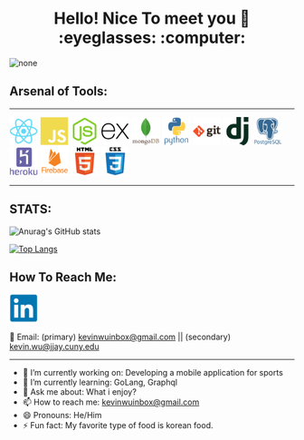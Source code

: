 <h1 align="center">Hello! Nice To meet you 👋  :eyeglasses: :computer: </h1>
<img srcset="./readme-image/koen-leung-comp.gif 250w 50h" src="./readme-image/koen-leung-comp.gif" alt='none' height="400" width="1000" /> 

## Arsenal of Tools: 
<hr> 
<div>
<img src="https://github.com/devicons/devicon/blob/master/icons/react/react-original.svg" alt='none' height=50 width=50 /> 
<img src="https://github.com/devicons/devicon/blob/master/icons/javascript/javascript-plain.svg" alt='none' height=50 width=50 />
<img src="https://github.com/devicons/devicon/blob/master/icons/nodejs/nodejs-original.svg" alt='none' height=50 width=50/> 
<img src="https://github.com/devicons/devicon/blob/master/icons/express/express-original.svg" alt='none' height=50 width=50/> 
<img src="https://github.com/devicons/devicon/blob/master/icons/mongodb/mongodb-original-wordmark.svg" alt='none' height=50 width=50 /> 
<img src="https://github.com/devicons/devicon/blob/master/icons/python/python-original-wordmark.svg" alt='none' height=50 width=50 /> 
<img src="https://github.com/devicons/devicon/blob/master/icons/git/git-original-wordmark.svg" alt='none' height=50 width=50 /> 
<img src="https://github.com/devicons/devicon/blob/master/icons/django/django-plain.svg" alt='none' height=50 width=50/> 
<img src="https://github.com/devicons/devicon/blob/master/icons/postgresql/postgresql-plain-wordmark.svg" alt='none' height=50 width=50 /> 
<img src="https://github.com/devicons/devicon/blob/master/icons/heroku/heroku-plain-wordmark.svg" alt='none' height=50 width=50 /> 
<img src="https://github.com/devicons/devicon/blob/master/icons/firebase/firebase-plain-wordmark.svg" alt='none' height=50 width=50 />   
<img src="https://github.com/devicons/devicon/blob/master/icons/html5/html5-original-wordmark.svg" alt='none' height=50 width=50 /> 
<img src="https://github.com/devicons/devicon/blob/master/icons/css3/css3-original-wordmark.svg" alt='none' height=50 width=50 />   
</div>
<hr>

## STATS:

![Anurag's GitHub stats](https://github-readme-stats.vercel.app/api?username=KdoubleUs&show_icons=true&theme=radical)

[![Top Langs](https://github-readme-stats.vercel.app/api/top-langs/?username=anuraghazra&layout=compact)](https://github.com/anuraghazra/github-readme-stats)

## How To Reach Me: 
<div> 
  <a href="https://www.linkedin.com/in/kevinwunyc/">
    <img alt='none' src="https://github.com/devicons/devicon/blob/master/icons/linkedin/linkedin-original.svg" height=50 width=50/> 
  </a>
 
 :e-mail: Email: (primary) kevinwuinbox@gmail.com || (secondary) kevin.wu@jjay.cuny.edu 
</div>

<hr> 

- 🔭 I’m currently working on: Developing a mobile application for sports
- 🌱 I’m currently learning: GoLang, Graphql
- 💬 Ask me about: What i enjoy?
- 📫 How to reach me: kevinwuinbox@gmail.com
- 😄 Pronouns: He/Him
- ⚡ Fun fact: My favorite type of food is korean food. 

<!--
**KdoubleUs/KdoubleUs** is a ✨ _special_ ✨ repository because its `README.md` (this file) appears on your GitHub profile.

Here are some ideas to get you started:



- 🔭 I’m currently working on: Developing a mobile application for sports
- 🌱 I’m currently learning: GoLang, MySql, Java
- 💬 Ask me about: What i enjoy?
- 📫 How to reach me: kevinwuinbox@gmail.com
- 😄 Pronouns: He/Him
- ⚡ Fun fact:
-->
